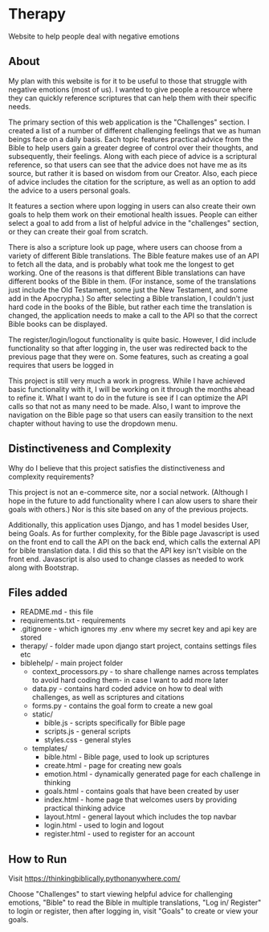 # Therapy

Website to help people deal with negative emotions

## About

My plan with this website is for it to be useful to those that struggle with negative emotions (most of us). I wanted to give people a resource where they can quickly reference scriptures that can help them with their specific needs.

The primary section of this web application is the "Challenges" section. I created a list of a number of different challenging feelings that we as human beings face on a daily basis. Each topic features practical advice from the Bible to help users gain a greater degree of control over their thoughts, and subsequently, their feelings. Along with each piece of advice is a scriptural reference, so that users can see that the advice does not have me as its source, but rather it is based on wisdom from our Creator. Also, each piece of advice includes the citation for the scripture, as well as an option to add the advice to a users personal goals.

It features a section where upon logging in users can also create their own goals to help them work on their emotional health issues. People can either select a goal to add from a list of helpful advice in the "challenges" section, or they can create their goal from scratch.

There is also a scripture look up page, where users can choose from a variety of different Bible translations. The Bible feature makes use of an API to fetch all the data, and is probably what took me the longest to get working. One of the reasons is that different Bible translations can have different books of the Bible in them. (For instance, some of the translations just include the Old Testament, some just the New Testament, and some add in the Apocrypha.) So after selecting a Bible translation, I couldn't just hard code in the books of the Bible, but rather each time the translation is changed, the application needs to make a call to the API so that the correct Bible books can be displayed.

The register/login/logout functionality is quite basic. However, I did include functionality so that after logging in, the user was redirected back to the previous page that they were on. Some features, such as creating a goal requires that users be logged in

This project is still very much a work in progress. While I have achieved basic functionality with it, I will be working on it through the months ahead to refine it. What I want to do in the future is see if I can optimize the API calls so that not as many need to be made. Also, I want to improve the navigation on the Bible page so that users can easily transition to the next chapter without having to use the dropdown menu.

## Distinctiveness and Complexity

Why do I believe that this project satisfies the distinctiveness and complexity requirements?

This project is not an e-commerce site, nor a social network. (Although I hope in the future to add functionality where I can alow users to share their goals with others.) Nor is this site based on any of the previous projects.

Additionally, this application uses Django, and has 1 model besides User, being Goals. As for further complexity, for the Bible page Javascript is used on the front end to call the API on the back end, which calls the external API for bible translation data. I did this so that the API key isn't visible on the front end. Javascript is also used to change classes as needed to work along with Bootstrap.

## Files added

-   README.md - this file
-   requirements.txt - requirements
-   .gitignore - which ignores my .env where my secret key and api key are stored
-   therapy/ - folder made upon django start project, contains settings files etc
-   biblehelp/ - main project folder
    -   context_processors.py - to share challenge names across templates to avoid hard coding them- in case I want to add more later
    -   data.py - contains hard coded advice on how to deal with challenges, as well as scriptures and citations
    -   forms.py - contains the goal form to create a new goal
    -   static/
        -   bible.js - scripts specifically for Bible page
        -   scripts.js - general scripts
        -   styles.css - general styles
    -   templates/
        -   bible.html - Bible page, used to look up scriptures
        -   create.html - page for creating new goals
        -   emotion.html - dynamically generated page for each challenge in thinking
        -   goals.html - contains goals that have been created by user
        -   index.html - home page that welcomes users by providing practical thinking advice
        -   layout.html - general layout which includes the top navbar
        -   login.html - used to login and logout
        -   register.html - used to register for an account

## How to Run

Visit <https://thinkingbiblically.pythonanywhere.com/>

Choose "Challenges" to start viewing helpful advice for challenging emotions, "Bible" to read the Bible in multiple translations, "Log in/ Register" to login or register, then after logging in, visit "Goals" to create or view your goals.
